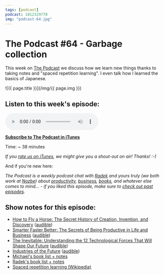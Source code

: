 ```yaml
---
tags: [podcast]
podcast: 1012329770
img: "podcast-64.jpg"
---
```


# The Podcast #64 - Garbage collection

This week on [The Podcast][p] we discuss how we learn new things thanks to taking notes and "spaced repetition learning". I even talk how I learned the basics of Japanese. 

<!--More-->

![{{ page.title }}](/img/{{ page.img }})

## Listen to this week's episode:

<audio controls>
<source src="https://files.nozbe.com/podcast/064.mp3" type="audio/mpeg">
</audio>

**[Subscribe to The Podcast in iTunes][i]**

Time: ~ 38 minutes

*If you [rate us on iTunes][i], we might give you a shout-out on air! Thanks! :-)*

And if you're new here:

*The Podcast is a weekly podcast chat with [Radek][r] and yours truly (we both work at [Nozbe][n]) about [productivity](/productivity), [business](/business), [books](/books), and whatever else comes to mind… - if you liked this episode, make sure to [check out past episodes](/podcast).*

## Show notes for this episode:

  * [How to Fly a Horse: The Secret History of Creation, Invention, and Discovery](https://www.amazon.com/How-Fly-Horse-Invention-Discovery/dp/0804170061?tag=radexio-20) ([audible](http://www.audible.com/pd/Science-Technology/How-to-Fly-a-Horse-Audiobook/B00RY75S18?tag=radexio-20))
  * [Smarter Faster Better: The Secrets of Being Productive in Life and Business](https://www.amazon.com/Smarter-Faster-Better-Productive-Business/dp/081299339X?tag=radexio-20) ([audible](http://www.audible.com/pd/Business/Smarter-Faster-Better-Audiobook/B017WRZO9U?tag=radexio-20))
  * [The Inevitable: Understanding the 12 Technological Forces That Will Shape Our Future](https://www.amazon.com/Inevitable-Understanding-Technological-Forces-Future/dp/0525428089?tag=radexio-20) ([audible](http://www.audible.com/pd/Business/The-Inevitable-Audiobook/B01EB3PMYK?tag=radexio-20))
  * [Industries of the Future](http://www.amazon.com/Industries-Future-Alec-Ross/dp/1476753652?tag=radexio-20) ([audible](http://www.audible.com/pd/Science-Technology/The-Industries-of-the-Future-Audiobook/B01973D70U?tag=radexio-20))
  * [Michael's book list + notes](https://sliwinski.com/tag/books/)
  * [Radek's book list + notes](http://radex.io/books/)
  * [Spaced repetition learning (Wikipedia)](https://en.wikipedia.org/wiki/Spaced_repetition)

[e]: /podcast-64

[p]: /podcast
[n]: https://nozbe.com/?a=mike
[r]: https://michael.gratis/radex
[i]: https://michael.gratis/thepodcast